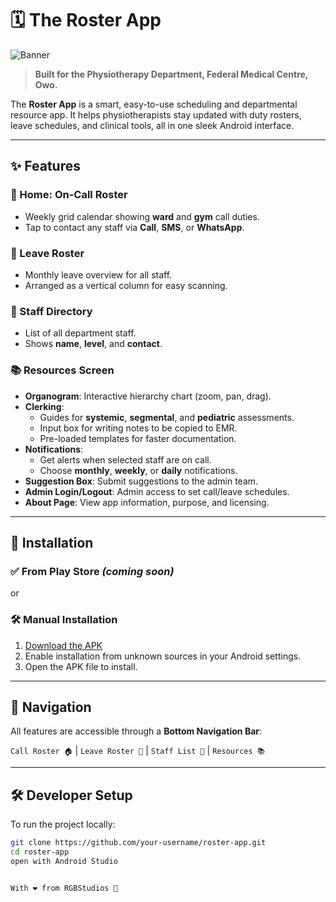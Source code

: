 # 🗓️ The Roster App

![Banner](https://boda-Dayo/banner.png)

> **Built for the Physiotherapy Department, Federal Medical Centre, Owo.**

The **Roster App** is a smart, easy-to-use scheduling and departmental resource app. It helps physiotherapists stay updated with duty rosters, leave schedules, and clinical tools, all in one sleek Android interface.

---

## ✨ Features

### 📆 Home: On-Call Roster
- Weekly grid calendar showing **ward** and **gym** call duties.
- Tap to contact any staff via **Call**, **SMS**, or **WhatsApp**.

### 🌴 Leave Roster
- Monthly leave overview for all staff.
- Arranged as a vertical column for easy scanning.

### 👥 Staff Directory
- List of all department staff.
- Shows **name**, **level**, and **contact**.

### 📚 Resources Screen
- **Organogram**: Interactive hierarchy chart (zoom, pan, drag).
- **Clerking**:
    - Guides for **systemic**, **segmental**, and **pediatric** assessments.
    - Input box for writing notes to be copied to EMR.
    - Pre-loaded templates for faster documentation.
- **Notifications**:
    - Get alerts when selected staff are on call.
    - Choose **monthly**, **weekly**, or **daily** notifications.
- **Suggestion Box**: Submit suggestions to the admin team.
- **Admin Login/Logout**: Admin access to set call/leave schedules.
- **About Page**: View app information, purpose, and licensing.

---

## 🚀 Installation

### ✅ From Play Store *(coming soon)*

or

### 🛠 Manual Installation

1. [Download the APK](https://your-apk-link.com)
2. Enable installation from unknown sources in your Android settings.
3. Open the APK file to install.

---

## 🧭 Navigation

All features are accessible through a **Bottom Navigation Bar**:

`Call Roster 🏠` | `Leave Roster 📆` | `Staff List 👥` | `Resources 📚`

---

## 🛠 Developer Setup

To run the project locally:

```bash
git clone https://github.com/your-username/roster-app.git
cd roster-app
open with Android Studio


With ❤️ from RGBStudios 🎨